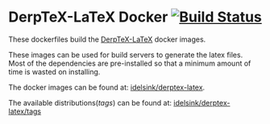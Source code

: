 # DerpTeX-LaTeX Docker [![Build Status](https://travis-ci.org/idelsink/derptex-latex-docker.svg?branch=master)](https://travis-ci.org/idelsink/derptex-latex-docker)

These dockerfiles build the [DerpTeX-LaTeX](https://github.com/idelsink/derptex-latex) docker images.

These images can be used for build servers to generate the latex files.  
Most of the dependencies are pre-installed so that a minimum amount of time is wasted on installing.

The docker images can be found at: [idelsink/derptex-latex](https://hub.docker.com/r/idelsink/derptex-latex/).

The available distributions(*tags*) can be found at: [idelsink/derptex-latex/tags](https://hub.docker.com/r/idelsink/derptex-latex/tags/)

